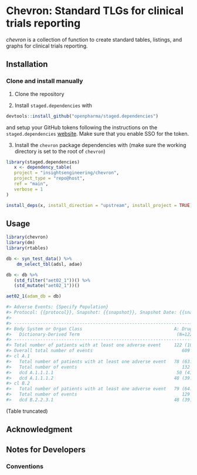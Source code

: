 # Chevron: Standard TLGs for clinical trials reporting


*chevron* is a collection of function to create standard tables, listings, and graphs for clinical trials reporting.

## Installation

### Clone and install manually

1. Clone the repository

2. Install `staged.dependencies` with
  ```r
  devtools::install_github("openpharma/staged.dependencies")
  ```
  and setup your GitHub tokens following the instructions on the `staged.dependencies` [website](https://github.com/openpharma/staged.dependencies).  Make sure that you enable SSO for the token.
  
3. Install the `chevron` package dependencies with (make sure the working directory is set to the root of `chevron`)
  ```r
  library(staged.dependencies)
     x <- dependency_table(
     project = "insightsengineering/chevron", 
     project_type = "repo@host", 
     ref = "main", 
     verbose = 1
  )

  install_deps(x, install_direction = "upstream", install_project = TRUE)
  ```


## Usage

```r
library(chevron)
library(dm)
library(rtables)

db <- syn_test_data() %>%
    dm_select_tbl(adsl, adae)

db <- db %>%
   (std_filter("aet02_1"))() %>%
   (std_mutate("aet02_1"))()

aet02_1(adam_db = db)

#> Adverse Events: {Specify Population}
#> Protocol: {{protocol}}, Snapshot: {{snapshot}}, Snapshot Date: {{snapshot-date}}, Cutoff Date: {{cutoff-date}}
#> 
#> -----------------------------------------------------------------------------------------------------
#> Body System or Organ Class                                   A: Drug X    B: Placebo   C: Combination
#>   Dictionary-Derived Term                                     (N=122)      (N=123)        (N=120)    
#> -----------------------------------------------------------------------------------------------------
#> Total number of patients with at least one adverse event     122 (100%)   123 (100%)     120 (100%)  
#> Overall total number of events                                  609          622            703      
#> cl A.1                                                                                               
#>   Total number of patients with at least one adverse event   78 (63.9%)    75 (61%)      89 (74.2%)  
#>   Total number of events                                        132          130            160      
#>   dcd A.1.1.1.1                                               50 (41%)    45 (36.6%)     63 (52.5%)  
#>   dcd A.1.1.1.2                                              48 (39.3%)    48 (39%)      50 (41.7%)  
#> cl B.2                                                                                               
#>   Total number of patients with at least one adverse event   79 (64.8%)   74 (60.2%)     85 (70.8%)  
#>   Total number of events                                        129          138            143      
#>   dcd B.2.2.3.1                                              48 (39.3%)   54 (43.9%)     51 (42.5%)  
```

(Table truncated)


## Acknowledgment


## Notes for Developers

### Conventions
